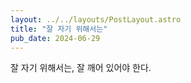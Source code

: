```yaml
---
layout: ../../layouts/PostLayout.astro
title: "잘 자기 위해서는"
pub_date: 2024-06-29
---
```


잘 자기 위해서는, 잘 깨어 있어야 한다.

